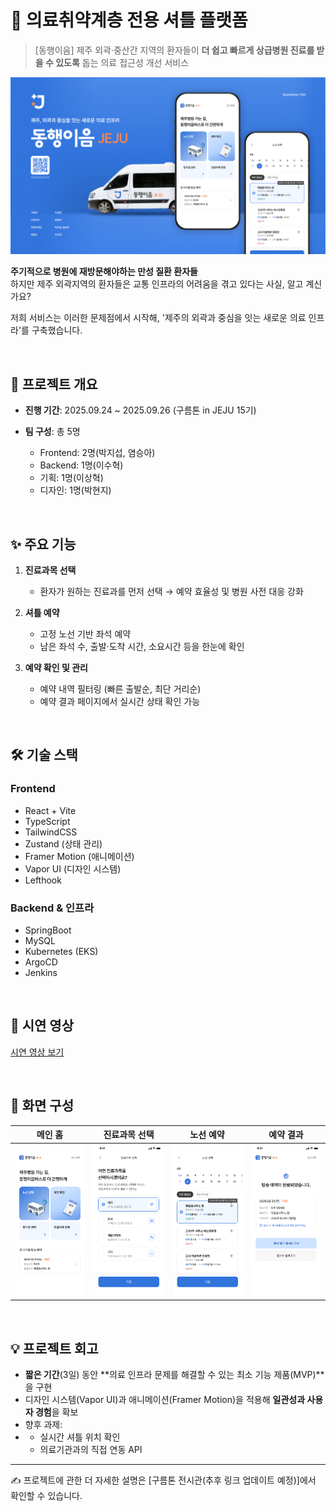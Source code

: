 # 🚌 의료취약계층 전용 셔틀 플랫폼
> [동행이음] 제주 외곽·중산간 지역의 환자들이 **더 쉽고 빠르게 상급병원 진료를 받을 수 있도록** 돕는 의료 접근성 개선 서비스

![main](./docs/main.png)

**주기적으로 병원에 재방문해야하는 만성 질환 환자들** <br />
하지만 제주 외곽지역의 환자들은 교통 인프라의 어려움을 겪고 있다는 사실, 알고 계신가요? <br />

저희 서비스는 이러한 문제점에서 시작해, '제주의 외곽과 중심을 잇는 새로운 의료 인프라'를 구축했습니다.


<br />

## 📅 프로젝트 개요

* **진행 기간**: 2025.09.24 ~ 2025.09.26 (구름톤 in JEJU 15기)
* **팀 구성**: 총 5명

  * Frontend: 2명(박지섭, 염승아)
  * Backend: 1명(이수혁)
  * 기획: 1명(이상혁)
  * 디자인: 1명(박현지)

<br />

## ✨ 주요 기능

1. **진료과목 선택**

   * 환자가 원하는 진료과를 먼저 선택 → 예약 효율성 및 병원 사전 대응 강화

2. **셔틀 예약**

   * 고정 노선 기반 좌석 예약
   * 남은 좌석 수, 출발·도착 시간, 소요시간 등을 한눈에 확인

3. **예약 확인 및 관리**

   * 예약 내역 필터링 (빠른 출발순, 최단 거리순)
   * 예약 결과 페이지에서 실시간 상태 확인 가능

<br />

## 🛠 기술 스택

### Frontend

* React + Vite
* TypeScript
* TailwindCSS
* Zustand (상태 관리)
* Framer Motion (애니메이션)
* Vapor UI (디자인 시스템)
* Lefthook

### Backend & 인프라

* SpringBoot
* MySQL
* Kubernetes (EKS)
* ArgoCD
* Jenkins

<br />

## 🎥 시연 영상
[시연 영상 보기](./docs/demo.mp4)

<br />

## 🎨 화면 구성

| 메인 홈                     | 진료과목 선택                  | 노선 예약                      | 예약 결과                        |
| ------------------------ | ------------------------ | -------------------------- | ---------------------------- |
| ![home](./docs/home.png) | ![dept](./docs/dept.png) | ![route](./docs/route.png) | ![result](./docs/result.png) |

<br />

## 💡 프로젝트 회고

* **짧은 기간**(3일) 동안 **의료 인프라 문제를 해결할 수 있는 최소 기능 제품(MVP)**을 구현
* 디자인 시스템(Vapor UI)과 애니메이션(Framer Motion)을 적용해 **일관성과 사용자 경험**을 확보
* 향후 과제:
* 
  * 실시간 셔틀 위치 확인
  * 의료기관과의 직접 연동 API

---

✍️ 프로젝트에 관한 더 자세한 설명은 [구름톤 전시관(추후 링크 업데이트 예정)]에서 확인할 수 있습니다.


